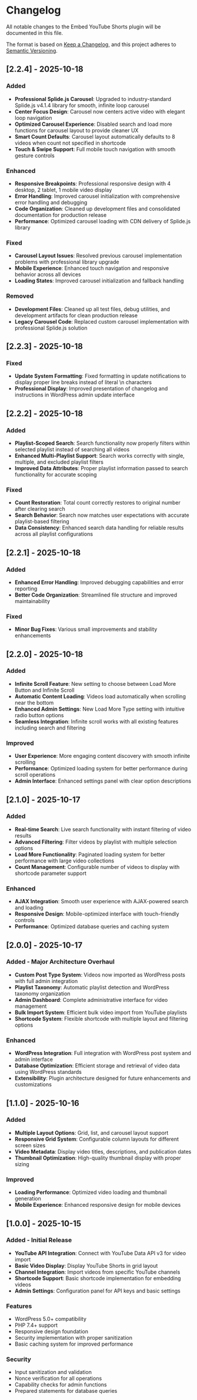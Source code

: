 # Changelog

All notable changes to the Embed YouTube Shorts plugin will be documented in this file.

The format is based on [Keep a Changelog](https://keepachangelog.com/en/1.0.0/),
and this project adheres to [Semantic Versioning](https://semver.org/spec/v2.0.0.html).

## [2.2.4] - 2025-10-18

### Added
- **Professional Splide.js Carousel**: Upgraded to industry-standard Splide.js v4.1.4 library for smooth, infinite loop carousel
- **Center Focus Design**: Carousel now centers active video with elegant loop navigation
- **Optimized Carousel Experience**: Disabled search and load more functions for carousel layout to provide cleaner UX
- **Smart Count Defaults**: Carousel layout automatically defaults to 8 videos when count not specified in shortcode
- **Touch & Swipe Support**: Full mobile touch navigation with smooth gesture controls

### Enhanced
- **Responsive Breakpoints**: Professional responsive design with 4 desktop, 2 tablet, 1 mobile video display
- **Error Handling**: Improved carousel initialization with comprehensive error handling and debugging
- **Code Organization**: Cleaned up development files and consolidated documentation for production release
- **Performance**: Optimized carousel loading with CDN delivery of Splide.js library

### Fixed
- **Carousel Layout Issues**: Resolved previous carousel implementation problems with professional library upgrade
- **Mobile Experience**: Enhanced touch navigation and responsive behavior across all devices
- **Loading States**: Improved carousel initialization and fallback handling

### Removed
- **Development Files**: Cleaned up all test files, debug utilities, and development artifacts for clean production release
- **Legacy Carousel Code**: Replaced custom carousel implementation with professional Splide.js solution

## [2.2.3] - 2025-10-18

### Fixed
- **Update System Formatting**: Fixed formatting in update notifications to display proper line breaks instead of literal \n characters
- **Professional Display**: Improved presentation of changelog and instructions in WordPress admin update interface

## [2.2.2] - 2025-10-18

### Added
- **Playlist-Scoped Search**: Search functionality now properly filters within selected playlist instead of searching all videos
- **Enhanced Multi-Playlist Support**: Search works correctly with single, multiple, and excluded playlist filters
- **Improved Data Attributes**: Proper playlist information passed to search functionality for accurate scoping

### Fixed
- **Count Restoration**: Total count correctly restores to original number after clearing search
- **Search Behavior**: Search now matches user expectations with accurate playlist-based filtering
- **Data Consistency**: Enhanced search data handling for reliable results across all playlist configurations

## [2.2.1] - 2025-10-18

### Added
- **Enhanced Error Handling**: Improved debugging capabilities and error reporting
- **Better Code Organization**: Streamlined file structure and improved maintainability

### Fixed
- **Minor Bug Fixes**: Various small improvements and stability enhancements

## [2.2.0] - 2025-10-18

### Added
- **Infinite Scroll Feature**: New setting to choose between Load More Button and Infinite Scroll
- **Automatic Content Loading**: Videos load automatically when scrolling near the bottom
- **Enhanced Admin Settings**: New Load More Type setting with intuitive radio button options
- **Seamless Integration**: Infinite scroll works with all existing features including search and filtering

### Improved
- **User Experience**: More engaging content discovery with smooth infinite scrolling
- **Performance**: Optimized loading system for better performance during scroll operations
- **Admin Interface**: Enhanced settings panel with clear option descriptions

## [2.1.0] - 2025-10-17

### Added
- **Real-time Search**: Live search functionality with instant filtering of video results
- **Advanced Filtering**: Filter videos by playlist with multiple selection options
- **Load More Functionality**: Paginated loading system for better performance with large video collections
- **Count Management**: Configurable number of videos to display with shortcode parameter support

### Enhanced
- **AJAX Integration**: Smooth user experience with AJAX-powered search and loading
- **Responsive Design**: Mobile-optimized interface with touch-friendly controls
- **Performance**: Optimized database queries and caching system

## [2.0.0] - 2025-10-17

### Added - Major Architecture Overhaul
- **Custom Post Type System**: Videos now imported as WordPress posts with full admin integration
- **Playlist Taxonomy**: Automatic playlist detection and WordPress taxonomy organization
- **Admin Dashboard**: Complete administrative interface for video management
- **Bulk Import System**: Efficient bulk video import from YouTube playlists
- **Shortcode System**: Flexible shortcode with multiple layout and filtering options

### Enhanced
- **WordPress Integration**: Full integration with WordPress post system and admin interface
- **Database Optimization**: Efficient storage and retrieval of video data using WordPress standards
- **Extensibility**: Plugin architecture designed for future enhancements and customizations

## [1.1.0] - 2025-10-16

### Added
- **Multiple Layout Options**: Grid, list, and carousel layout support
- **Responsive Grid System**: Configurable column layouts for different screen sizes
- **Video Metadata**: Display video titles, descriptions, and publication dates
- **Thumbnail Optimization**: High-quality thumbnail display with proper sizing

### Improved
- **Loading Performance**: Optimized video loading and thumbnail generation
- **Mobile Experience**: Enhanced responsive design for mobile devices

## [1.0.0] - 2025-10-15

### Added - Initial Release
- **YouTube API Integration**: Connect with YouTube Data API v3 for video import
- **Basic Video Display**: Display YouTube Shorts in grid layout
- **Channel Integration**: Import videos from specific YouTube channels
- **Shortcode Support**: Basic shortcode implementation for embedding videos
- **Admin Settings**: Configuration panel for API keys and basic settings

### Features
- WordPress 5.0+ compatibility
- PHP 7.4+ support
- Responsive design foundation
- Security implementation with proper sanitization
- Basic caching system for improved performance

### Security
- Input sanitization and validation
- Nonce verification for all operations
- Capability checks for admin functions
- Prepared statements for database queries